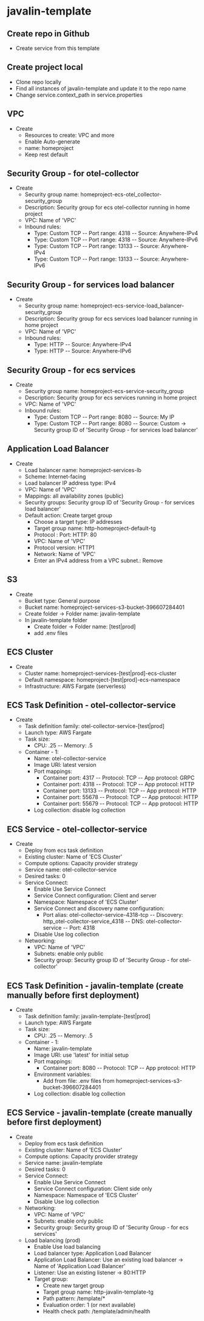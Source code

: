 # javalin-template

## Create repo in Github

* Create service from this template

## Create project local

* Clone repo locally
* Find all instances of javalin-template and update it to the repo name
* Change service.context_path in service.properties

## VPC

* Create
    * Resources to create: VPC and more
    * Enable Auto-generate
    * name: homeproject
    * Keep rest default

## Security Group - for otel-collector

* Create
    * Security group name: homeproject-ecs-otel_collector-security_group
    * Description: Security group for ecs otel-collector running in home project
    * VPC: Name of 'VPC'
    * Inbound rules:
        * Type: Custom TCP -- Port range: 4318 -- Source: Anywhere-IPv4
        * Type: Custom TCP -- Port range: 4318 -- Source: Anywhere-IPv6
        * Type: Custom TCP -- Port range: 13133 -- Source: Anywhere-IPv4
        * Type: Custom TCP -- Port range: 13133 -- Source: Anywhere-IPv6

## Security Group - for services load balancer

* Create
    * Security group name: homeproject-ecs-service-load_balancer-security_group
    * Description: Security group for ecs services load balancer running in home project
    * VPC: Name of 'VPC'
    * Inbound rules:
        * Type: HTTP -- Source: Anywhere-IPv4
        * Type: HTTP -- Source: Anywhere-IPv6

## Security Group - for ecs services

* Create
    * Security group name: homeproject-ecs-service-security_group
    * Description: Security group for ecs services running in home project
    * VPC: Name of 'VPC'
    * Inbound rules:
        * Type: Custom TCP -- Port range: 8080 -- Source: My IP
        * Type: Custom TCP -- Port range: 8080 -- Source: Custom -> Security group ID of 'Security Group - for services
          load balancer'

## Application Load Balancer

* Create
    * Load balancer name: homeproject-services-lb
    * Scheme: Internet-facing
    * Load balancer IP address type: IPv4
    * VPC: Name of 'VPC'
    * Mappings: all availability zones (public)
    * Security groups: Security group ID of 'Security Group - for services load balancer'
    * Default action: Create target group
        * Choose a target type: IP addresses
        * Target group name: http-homeproject-default-tg
        * Protocol : Port: HTTP: 80
        * VPC: Name of 'VPC'
        * Protocol version: HTTP1
        * Network: Name of 'VPC'
        * Enter an IPv4 address from a VPC subnet.: Remove

## S3

* Create
    * Bucket type: General purpose
    * Bucket name: homeproject-services-s3-bucket-396607284401
    * Create folder -> Folder name: javalin-template
    * In javalin-template folder
        * Create folder -> Folder name: [test|prod]
        * add .env files

## ECS Cluster

* Create
    * Cluster name: homeproject-services-[test|prod]-ecs-cluster
    * Default namespace: homeproject-[test|prod]-ecs-namespace
    * Infrastructure: AWS Fargate (serverless)

## ECS Task Definition - otel-collector-service

* Create
    * Task definition family: otel-collector-service-[test|prod]
    * Launch type: AWS Fargate
    * Task size:
        * CPU: .25 -- Memory: .5
    * Container - 1:
        * Name: otel-collector-service
        * Image URI: latest version
        * Port mappings:
            * Container port: 4317 -- Protocol: TCP -- App protocol: GRPC
            * Container port: 4318 -- Protocol: TCP -- App protocol: HTTP
            * Container port: 13133 -- Protocol: TCP -- App protocol: HTTP
            * Container port: 55678 -- Protocol: TCP -- App protocol: HTTP
            * Container port: 55679 -- Protocol: TCP -- App protocol: HTTP
        * Log collection: disable log collection

## ECS Service - otel-collector-service

* Create
    * Deploy from ecs task definition
    * Existing cluster: Name of 'ECS Cluster'
    * Compute options: Capacity provider strategy
    * Service name: otel-collector-service
    * Desired tasks: 0
    * Service Connect:
        * Enable Use Service Connect
        * Service Connect configuration: Client and server
        * Namespace: Namespace of 'ECS Cluster'
        * Service Connect and discovery name configuration:
            * Port alias: otel-collector-service-4318-tcp -- Discovery: http_otel-collector-service_4318 -- DNS:
              otel-collector-service -- Port: 4318
        * Disable Use log collection
    * Networking:
        * VPC: Name of 'VPC'
        * Subnets: enable only public
        * Security group: Security group ID of 'Security Group - for otel-collector'

## ECS Task Definition - javalin-template (create manually before first deployment)

* Create
    * Task definition family: javalin-template-[test|prod]
    * Launch type: AWS Fargate
    * Task size:
        * CPU: .25 -- Memory: .5
    * Container - 1:
        * Name: javalin-template
        * Image URI: use 'latest' for initial setup
        * Port mappings:
            * Container port: 8080 -- Protocol: TCP -- App protocol: HTTP
        * Environment variables:
            * Add from file: .env files from homeproject-services-s3-bucket-396607284401
        * Log collection: disable log collection

## ECS Service - javalin-template (create manually before first deployment)

* Create
    * Deploy from ecs task definition
    * Existing cluster: Name of 'ECS Cluster'
    * Compute options: Capacity provider strategy
    * Service name: javalin-template
    * Desired tasks: 0
    * Service Connect:
        * Enable Use Service Connect
        * Service Connect configuration: Client side only
        * Namespace: Namespace of 'ECS Cluster'
        * Disable Use log collection
    * Networking:
        * VPC: Name of 'VPC'
        * Subnets: enable only public
        * Security group: Security group ID of 'Security Group - for ecs services'
    * Load balancing (prod)
        * Enable Use load balancing
        * Load balancer type: Application Load Balancer
        * Application Load Balancer: Use an existing load balancer -> Name of 'Application Load Balancer'
        * Listener: Use an existing listener -> 80:HTTP
        * Target group:
            * Create new target group
            * Target group name: http-javalin-template-tg
            * Path pattern: /template/*
            * Evaluation order: 1 (or next available)
            * Health check path: /template/admin/health